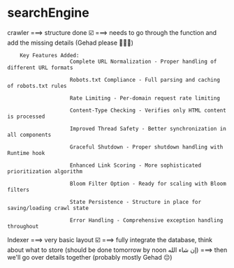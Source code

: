 # searchEngine

crawler ===> structure done ☑️
        ===> needs to go through the function and add the missing details (Gehad please 🥹🥹🥹)
        
        Key Features Added:
                        Complete URL Normalization - Proper handling of different URL formats

                        Robots.txt Compliance - Full parsing and caching of robots.txt rules

                        Rate Limiting - Per-domain request rate limiting

                        Content-Type Checking - Verifies only HTML content is processed

                        Improved Thread Safety - Better synchronization in all components

                        Graceful Shutdown - Proper shutdown handling with Runtime hook

                        Enhanced Link Scoring - More sophisticated prioritization algorithm

                        Bloom Filter Option - Ready for scaling with Bloom filters

                        State Persistence - Structure in place for saving/loading crawl state

                        Error Handling - Comprehensive exception handling throughout

Indexer ===> very basic layout ☑️
        ===> fully integrate the database, think about what to store (should be done tomorrow by noon إن شاء الله) 
        ===> then we'll go over details together (probably mostly Gehad 😔)          